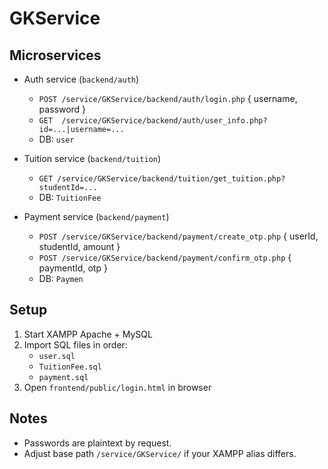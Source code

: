 # GKService

## Microservices

- Auth service (`backend/auth`)
  - `POST /service/GKService/backend/auth/login.php` { username, password }
  - `GET  /service/GKService/backend/auth/user_info.php?id=...|username=...`
  - DB: `user`

- Tuition service (`backend/tuition`)
  - `GET /service/GKService/backend/tuition/get_tuition.php?studentId=...`
  - DB: `TuitionFee`

- Payment service (`backend/payment`)
  - `POST /service/GKService/backend/payment/create_otp.php` { userId, studentId, amount }
  - `POST /service/GKService/backend/payment/confirm_otp.php` { paymentId, otp }
  - DB: `Paymen`

## Setup
1. Start XAMPP Apache + MySQL
2. Import SQL files in order:
   - `user.sql`
   - `TuitionFee.sql`
   - `payment.sql`
3. Open `frontend/public/login.html` in browser

## Notes
- Passwords are plaintext by request.
- Adjust base path `/service/GKService/` if your XAMPP alias differs.